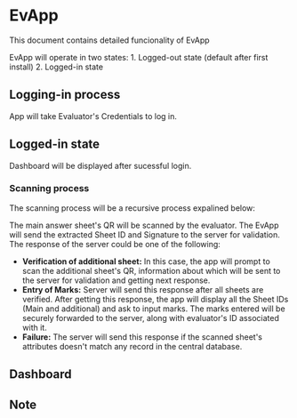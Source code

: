 # EvApp
This document contains detailed funcionality of EvApp

EvApp will operate in two states: 1. Logged-out state (default after first install) 2. Logged-in state

## Logging-in process
App will take Evaluator's Credentials to log in.

## Logged-in state
Dashboard will be displayed after sucessful login.

### Scanning process
The scanning process will be a recursive process expalined below:

The main answer sheet's QR will be scanned by the evaluator. The EvApp will send the extracted Sheet ID and Signature to the server for validation. The response of the server could be one of the following:

<ul>
  <li><b>Verification of additional sheet:</b> In this case, the app will prompt to scan the additional sheet's QR, information about which will be sent to the server for validation and getting next response.</li>
  
  <li><b>Entry of Marks:</b> Server will send this response after all sheets are verified. After getting this response, the app will display all the Sheet IDs (Main and additional) and ask to input marks. The marks entered will be securely forwarded to the server, along with evaluator's ID associated with it.</li>
  
  <li><b>Failure:</b> The server will send this response if the scanned sheet's attributes doesn't match any record in the central database.</li></ul>

### 

## Dashboard

## Note


